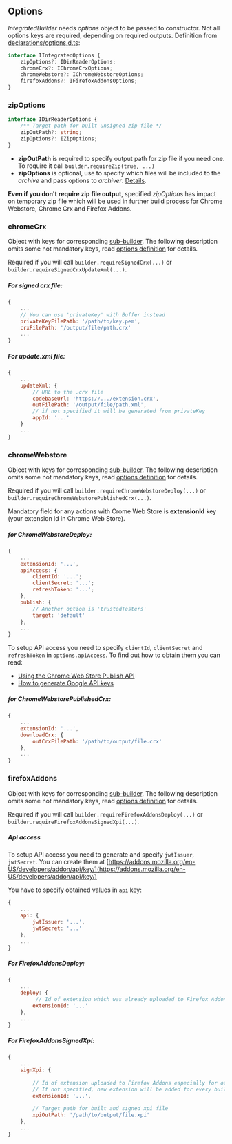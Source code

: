 ## Options
*IntegratedBuilder* needs *options* object to be passed to constructor.
Not all options keys are required, depending on required outputs.
Definition from [declarations/options.d.ts](declarations/options.d.ts):

```ts
interface IIntegratedOptions {
    zipOptions?: IDirReaderOptions;
    chromeCrx?: IChromeCrxOptions;
    chromeWebstore?: IChromeWebstoreOptions;
    firefoxAddons?: IFirefoxAddonsOptions;
}
```

### zipOptions
```ts
interface IDirReaderOptions {
    /** Target path for built unsigned zip file */
    zipOutPath?: string;
    zipOptions?: IZipOptions;
}
```
* **zipOutPath** is required to specify output path for zip file if you need one. 
To require it call `builder.requireZip(true, ...)`
* **zipOptions** is optional, use to specify which files will be included to the 
*archive* and pass options to *archiver*. 
[Details](https://github.com/cardinalby/webext-buildtools-dir-reader-mw/blob/master/options.md).

**Even if you don't require zip file output**, specified *zipOptions* has impact on temporary 
zip file which will be used in further build process for Chrome Webstore, Chrome Crx and Firefox Addons.  

### chromeCrx
Object with keys for corresponding [sub-builder](https://github.com/cardinalby/webext-buildtools-chrome-crx-builder). 
The following description omits some not mandatory keys, read 
[options definition](https://github.com/cardinalby/webext-buildtools-chrome-crx-builder/blob/master/declarations/options.d.ts)
for details.

Required if you will call `builder.requireSignedCrx(...)` or `builder.requireSignedCrxUpdateXml(...)`.
##### For signed crx file:
```js
{    
    ...
    // You can use 'privateKey' with Buffer instead
    privateKeyFilePath: '/path/to/key.pem',     
    crxFilePath: '/output/file/path.crx'
    ...
}
```
##### For update.xml file:
```js
{      
    ...
    updateXml: {
        // URL to the .crx file
        codebaseUrl: 'https://.../extension.crx',
        outFilePath: '/output/file/path.xml',
        // if not specified it will be generated from privateKey
        appId: '...'
    }     
    ...
}
```

### chromeWebstore
Object with keys for corresponding [sub-builder](https://github.com/cardinalby/webext-buildtools-chrome-webstore-builder). 
The following description omits some not mandatory keys, read 
[options definition](https://github.com/cardinalby/webext-buildtools-chrome-webstore-builder/blob/master/declarations/options.d.ts)
for details.

Required if you will call `builder.requireChromeWebstoreDeploy(...)` or `builder.requireChromeWebstorePublishedCrx(...)`.
 
Mandatory field for any actions with Crome Web Store is **extensionId** key (your extension id in Chrome Web Store).

##### for ChromeWebstoreDeploy:
```js
{
    ...
    extensionId: '...',    
    apiAccess: {        
        clientId: '...';        
        clientSecret: '...';    
        refreshToken: '...';
    },
    publish: {
        // Another option is 'trustedTesters'
        target: 'default'
    },
    ...
}
```
To setup API access you need to specify `clientId`, `clientSecret` and `refreshToken` in `options.apiAccess`.
To find out how to obtain them you can read:
* [Using the Chrome Web Store Publish API](https://developer.chrome.com/webstore/using_webstore_api) 
* [How to generate Google API keys](https://github.com/DrewML/chrome-webstore-upload/blob/master/How%20to%20generate%20Google%20API%20keys.md)

##### for ChromeWebstorePublishedCrx:
```js
{
    ...
    extensionId: '...',    
    downloadCrx: {
        outCrxFilePath: '/path/to/output/file.crx'        
    },
    ...
}
```

### firefoxAddons
Object with keys for corresponding [sub-builder](https://github.com/cardinalby/webext-buildtools-firefox-addons-builder). 
The following description omits some not mandatory keys, read 
[options definition](https://github.com/cardinalby/webext-buildtools-firefox-addons-builder/blob/master/declarations/options.d.ts)
for details.

Required if you will call `builder.requireFirefoxAddonsDeploy(...)` or `builder.requireFirefoxAddonsSignedXpi(...)`.

##### Api access
To setup API access you need to generate and specify `jwtIssuer`, `jwtSecret`.
You can create them at [https://addons.mozilla.org/en-US/developers/addon/api/key/](https://addons.mozilla.org/en-US/developers/addon/api/key/)

You have to specify obtained values in `api` key: 
```js
{
    ...
    api: {
        jwtIssuer: '...',        
        jwtSecret: '...'
    },
    ...
}
```

##### For FirefoxAddonsDeploy:
```js
{    
    ...
    deploy: {        
         // Id of extension which was already uploaded to Firefox Addons
        extensionId: '...'
    },
    ...
}
```

##### For FirefoxAddonsSignedXpi:
```js
{    
    ...
    signXpi: {        
        
        // Id of extension uploaded to Firefox Addons especially for offline distribution
        // If not specified, new extension will be added for every build (not recommended)        
        extensionId: '...',
        
        // Target path for built and signed xpi file
        xpiOutPath: '/path/to/output/file.xpi'
    },
    ...
}
```